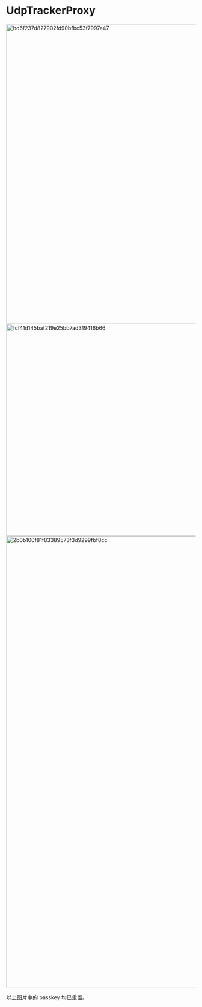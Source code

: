 # UdpTrackerProxy

<img width="796" alt="bd6f237d827902fd90bfbc53f7997a47" src="https://github.com/Ghost-chu/UdpTrackerProxy/assets/30802565/d290e034-d25e-498d-a3f1-372e1f42428b">
<img width="563" alt="fcf41d145baf219e25bb7ad319416b66" src="https://github.com/Ghost-chu/UdpTrackerProxy/assets/30802565/d1eee949-8026-4baf-9ba1-87716533d5d0">
<img width="1199" alt="2b0b100f81f83389573f3d9299fbf8cc" src="https://github.com/Ghost-chu/UdpTrackerProxy/assets/30802565/99f94a77-16b4-4152-9990-7b9320a15fd3">

以上图片中的 passkey 均已重置。
